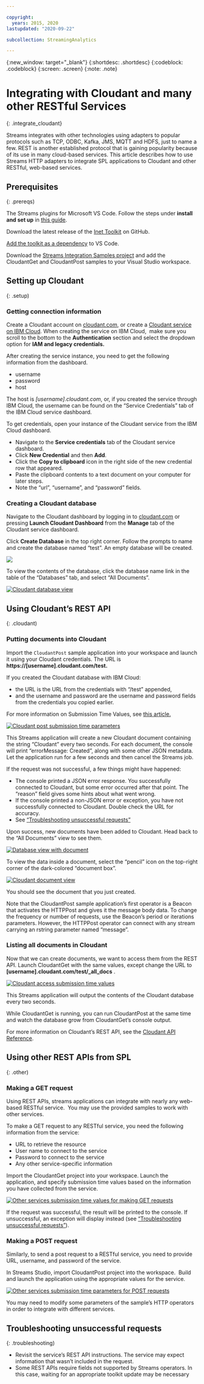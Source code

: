 ```yaml
---

copyright:
  years: 2015, 2020
lastupdated: "2020-09-22"

subcollection: StreamingAnalytics

---
```




<!-- Attribute definitions -->
{:new_window: target="_blank"}
{:shortdesc: .shortdesc}
{:codeblock: .codeblock}
{:screen: .screen}
{:note: .note}

# Integrating with Cloudant and many other RESTful Services
{: .integrate_cloudant}

Streams integrates with other technologies using adapters to popular protocols such as TCP, ODBC, Kafka, JMS, MQTT and HDFS, just to name a few. REST is another established protocol that is gaining popularity because of its use in many cloud-based services. This article describes how to use Streams HTTP adapters to integrate SPL applications to Cloudant and other RESTful, web-based services.


## Prerequisites
{: .prereqs)

The Streams plugins for Microsoft VS Code. Follow the steps under **install and set up** in [this guide](http://ibmstreams.github.io/streamsx.documentation/docs/spl/quick-start/qs-1b/).

Download the latest release of the [Inet Toolkit](https://github.com/IBMStreams/streamsx.inet) on GitHub.

[Add the toolkit as a dependency](https://ibmstreams.github.io/streamsx.documentation/docs/spl/quick-start/qs-3/#how-do-i-add-a-toolkit-as-a-dependency) to VS Code.

Download the [Streams Integration Samples project](https://ibm.biz/StreamsIntegrationSamples) and add the CloudantGet and CloudantPost samples to your Visual Studio workspace.

## Setting up Cloudant
{: .setup)

### Getting connection information

Create a Cloudant account on [cloudant.com](https://cloudant.com/), or create a [Cloudant service on IBM Cloud](https://cloud.ibm.com/catalog/services/cloudant). When creating the service on IBM Cloud,  make sure you scroll to the bottom to the **Authentication** section and select the dropdown option for **IAM and legacy credentials.**

After creating the service instance, you need to get the following information from the dashboard.

- username
- password
- host

The host is _[username].cloudant.com_, or, if you created the service through IBM Cloud, the username can be found on the “Service Credentials” tab of the IBM Cloud service dashboard.

To get credentials, open your instance of the Cloudant service from the IBM Cloud dashboard.

* Navigate to the **Service credentials** tab of the Cloudant service dashboard.  
* Click **New Credential** and then **Add**.  
* Click the **Copy to clipboard** icon in the right side of the new credential row that appeared.  
* Paste the clipboard contents to a text document on your computer for later steps.  
* Note the “url”, “username”, and “password” fields.

### Creating a Cloudant database

Navigate to the Cloudant dashboard by logging in to [cloudant.com](http://cloudant.com/) or pressing **Launch Cloudant Dashboard** from the **Manage** tab of the Cloudant service dashboard.

Click **Create Database** in the top right corner. Follow the prompts to name and create the database named “test”. An empty database will be created.

[![](images/cloudant/Selection_893-1.png)](images/cloudant/Selection_893-1.png)

To view the contents of the database, click the database name link in the table of the “Databases” tab, and select “All Documents”.

[![Cloudant database view](images/cloudant/cloudant-view-database.png)](images/cloudant/cloudant-view-database.png)

## Using Cloudant’s REST API
{: .cloudant)

### Putting documents into Cloudant

Import the `CloudantPost` sample application into your workspace and launch it using your Cloudant credentials. The URL is **https://[username].cloudant.com/test.**

If you created the Cloudant database with IBM Cloud:

- the URL is the URL from the credentials with “/test” appended,
- and the username and password are the username and password fields from the credentials you copied earlier.

For more information on Submission Time Values, see [this article.](https://www.ibm.com/support/knowledgecenter/SSCRJU_4.3.0/com.ibm.streams.dev.doc/doc/submissionvalues.html)

[![Cloudant post submission time parameters](images/cloudant/putting-documents-into-cloudant1.png)](images/cloudant/putting-documents-into-cloudant1.png)

This Streams application will create a new Cloudant document containing the string “Cloudant” every two seconds. For each document, the console will print “errorMessage: Created”, along with some other JSON metadata. Let the application run for a few seconds and then cancel the Streams job.

If the request was not successful, a few things might have happened:

- The console printed a JSON error response. You successfully connected to Cloudant, but some error occurred after that point. The “reason” field gives some hints about what went wrong.
- If the console printed a non-JSON error or exception, you have not successfully connected to Cloudant. Double check the URL for accuracy.
- See [“Troubleshooting unsuccessful requests”](#troubleshooting)

Upon success, new documents have been added to Cloudant. Head back to the “All Documents” view to see them.

[![Database view with document](images/cloudant/cloudant-view-filled-database.png)](images/cloudant/cloudant-view-filled-database.png)

To view the data inside a document, select the “pencil” icon on the top-right corner of the dark-colored “document box”.

[![Cloudant document view](images/cloudant/cloudant-view-document.png)](images/cloudant/cloudant-view-document.png)

You should see the document that you just created.

Note that the CloudantPost sample application’s first operator is a Beacon that activates the HTTPPost and gives it the message body data. To change the frequency or number of requests, use the Beacon’s period or iterations parameters. However, the HTTPPost operator can connect with any stream carrying an rstring parameter named “message”.

### Listing all documents in Cloudant

Now that we can create documents, we want to access them from the REST API. Launch CloudantGet with the same values, except change the URL to **[username].cloudant.com/test/_all_docs** .

[![Cloudant access submission time values](images/cloudant/cloudant-access-submission-time-values.png)](images/cloudant/cloudant-access-submission-time-values.png)

This Streams application will output the contents of the Cloudant database every two seconds.

While CloudantGet is running, you can run CloudantPost at the same time and watch the database grow from CloudantGet’s console output.

For more information on Cloudant’s REST API, see the [Cloudant API Reference](https://docs.cloudant.com/api.html).

## Using other REST APIs from SPL
{: .other)

### Making a GET request

Using REST APIs, streams applications can integrate with nearly any web-based RESTful service.  You may use the provided samples to work with other services.

To make a GET request to any RESTful service, you need the following information from the service:

- URL to retrieve the resource
- User name to connect to the service
- Password to connect to the service
- Any other service-specific information

Import the CloudantGet project into your workspace. Launch the application, and specify submission time values based on the information you have collected from the service.

[![Other services submission time values for making GET requests](images/cloudant/other-services-rest-api-get.png)](images/cloudant/other-services-rest-api-get.png)

If the request was successful, the result will be printed to the console. If unsuccessful, an exception will display instead (see [“Troubleshooting unsuccessful requests”](#troubleshooting)).

### Making a POST request

Similarly, to send a post request to a RESTful service, you need to provide URL, username, and password of the service.

In Streams Studio, import CloudantPost project into the workspace.  Build and launch the application using the appropriate values for the service.

[![Other services submission time parameters for POST requests](images/cloudant/other-services-rest-api-post.png)](images/cloudant/other-services-rest-api-post.png)

You may need to modify some parameters of the sample’s HTTP operators in order to integrate with different services.

## Troubleshooting unsuccessful requests
{: .troubleshooting)

- Revisit the service’s REST API instructions. The service may expect information that wasn’t included in the request.
- Some REST APIs require fields not supported by Streams operators. In this case, waiting for an appropriate toolkit update may be necessary

